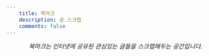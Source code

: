 ```yaml
---
    title: 북마크
    description: 글 스크랩
    comments: false
---
```


_<center>북마크는 인터넷에 공유된 관심있는 글들을 스크랩해두는 공간입니다.</center>_